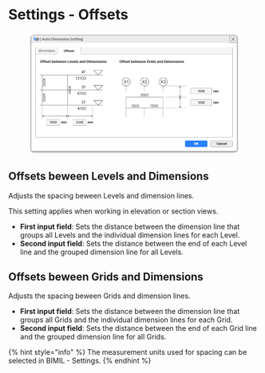 # Settings - Offsets

<figure><img src="../../.gitbook/assets/image (3) (1).png" alt=""><figcaption></figcaption></figure>

## Offsets beween Levels and Dimensions

Adjusts the spacing beween Levels and dimension lines.

This setting applies when working in elevation or section views.

* **First input field**: Sets the distance between the dimension line that groups all Levels and the individual dimension lines for each Level.
* **Second input field**: Sets the distance between the end of each Level line and the grouped dimension line for all Levels.



## Offsets beween Grids and Dimensions

Adjusts the spacing beween Grids and dimension lines.

* **First input field**: Sets the distance between the dimension line that groups all Grids and the individual dimension lines for each Grid.
* **Second input field**: Sets the distance between the end of each Grid line and the grouped dimension line for all Grids.

{% hint style="info" %}
The measurement units used for spacing can be selected in BIMIL - Settings.
{% endhint %}

